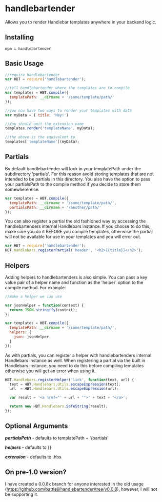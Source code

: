 handlebartender
===============
Allows you to render Handlebar templates anywhere in your backend logic.

Installing
----------
```
npm i handlebartender
```

Basic Usage
-----------
```javascript
//require handlebartender
var HBT = require('handlebartender');

//tell handlebartender where the templates are to compile
var templates = HBT.compile({
  templatePath: __dirname + '/some/template/path/'
});

//you now have two ways to render your templates with data
var myData = { title: 'Hey!'}

//You should omit the extension name
templates.render('templateName', myData);

//the above is the equivalent to
templates['templateName'](myData);
```

Partials
--------
By default handlebartender will look in your templatePath under the subdirectory 'partials'. For this reason avoid
storing templates that are not intended to be partials in this directory. You also have the option to pass your
partialsPath to the compile method if you decide to store them somewhere else.

```javascript
var templates = HBT.compile({
  templatePath: __dirname + '/some/template/path/',
  partialsPath: __dirname + '/another/path/'
});
```

You can also register a partial the old fashioned way by accessing the handlebartenders internal Handlebars instance.
If you choose to do this, make sure you do it BEFORE you compile templates, otherwise the partial will not be available
for use in your templates and you will error out.

```javascript
var HBT = require('handlebartender');
HBT.Handlebars.registerPartial('header', '<h2>{{title}}</h2>');
```

Helpers
-------
Adding helpers to handlebartenders is also simple. You can pass a key value pair of a helper name and function as the
'helper' option to the compile method. For example:

```javascript
//make a helper we can use

var jsonHelper = function(context) {
  return JSON.stringify(context);
};

var templates = HBT.compile({
  templatePath: __dirname + '/some/template/path/',
  helpers: {
    json: jsonHelper
  }
});
```

As with partials, you can register a helper with handlebartenders internal Handlebars instance as well. When registering
a partial via the built in Handlebars instance, you need to do this before compiling templates otherwise you
will get an error when using it.

```javascript
HBT.Handlebars.registerHelper('link', function(text, url) {
  text = HBT.Handlebars.Utils.escapeExpression(text);
  url  = HBT.Handlebars.Utils.escapeExpression(url);

  var result = '<a href="' + url + '">' + text + '</a>';

  return new HBT.Handlebars.SafeString(result);
});
```

Optional Arguments
------------------
***partialsPath*** - defaults to templatePath + '/partials'

***helpers*** - defaults to {}

***extension*** - defaults to .hbs

On pre-1.0 version?
-------------------
I have created a 0.0.8x branch for anyone interested in the old usage
(https://github.com/battlejj/handlebartender/tree/v0.0.8), however, I will not be supporting it.

